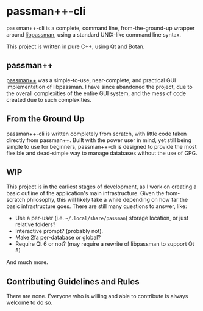 # passman++-cli
passman++-cli is a complete, command line, from-the-ground-up wrapper around [libpassman](https://github.com/binex-dsk/libpassman), using a standard UNIX-like command line syntax.

This project is written in pure C++, using Qt and Botan.

## passman++
[passman++](https://github.com/binex-dsk/passmanpp) was a simple-to-use, near-complete, and practical GUI implementation of libpassman. I have since abandoned the project, due to the overall complexities of the entire GUI system, and the mess of code created due to such complexities.

## From the Ground Up
passman++-cli is written completely from scratch, with little code taken directly from passman++. Built with the power user in mind, yet still being simple to use for beginners, passman++-cli is designed to provide the most flexible and dead-simple way to manage databases without the use of GPG.

## WIP
This project is in the earliest stages of development, as I work on creating a basic outline of the application's main infrastructure. Given the from-scratch philosophy, this will likely take a while depending on how far the basic infrastructure goes. There are still many questions to answer, like:

- Use a per-user (i.e. `~/.local/share/passman`) storage location, or just relative folders?
- Interactive prompt? (probably not).
- Make 2fa per-database or global?
- Require Qt 6 or not? (may require a rewrite of libpassman to support Qt 5)

And much more.

## Contributing Guidelines and Rules
There are none. Everyone who is willing and able to contribute is always welcome to do so.
